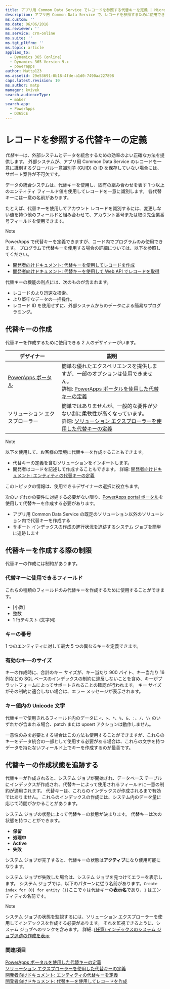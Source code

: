 ```yaml
---
title: アプリ用 Common Data Service でレコードを参照する代替キーを定義 | MicrosoftDocs
description: アプリ用 Common Data Service で、レコードを参照するために使用できる代替キーを定義する方法を説明します
ms.custom: ''
ms.date: 06/06/2018
ms.reviewer: ''
ms.service: crm-online
ms.suite: ''
ms.tgt_pltfrm: ''
ms.topic: article
applies_to:
  - Dynamics 365 (online)
  - Dynamics 365 Version 9.x
  - powerapps
author: Mattp123
ms.assetid: 29e53691-0b18-4fde-a1d0-7490aa227898
caps.latest.revision: 10
ms.author: matp
manager: kvivek
search.audienceType:
  - maker
search.app:
  - PowerApps
  - D365CE
---
```

# <a name="define-alternate-keys-to-reference-records"></a>レコードを参照する代替キーの定義

*代替キー*は、外部システムとデータを統合するための効率のよい正確な方法を提供します。 外部システムが、アプリ用 Common Data Service のレコードを一意に識別するグローバル一意識別子 (GUID) の ID を保存していない場合には、サポート案件が不可欠です。 

データの統合システムは、代替キーを使用し、固有の組み合わせを表す 1 つ以上のエンティティ フィールド値を使用してレコードを一意に識別します。 各代替キーには一意の名前があります。 

たとえば、代替キーを使用してアカウント レコードを識別するには、変更しない値を持つ他のフィールドと組み合わせて、アカウント番号または取引先企業番号フィールドを使用できます。

> [!NOTE]
> PowerApps で代替キーを定義できますが、コード内でプログラムのみ使用できます。 プログラムで代替キーを使用する場合の詳細については、以下を参照してください。   
> - [開発者向けドキュメント: 代替キーを使用してレコードを作成](/dynamics365/customer-engagement/developer/use-alternate-key-create-record) 
> - [開発者向けドキュメント: 代替キーを使用して Web API でレコードを取得](/dynamics365/customer-engagement/developer/webapi/retrieve-entity-using-web-api#retrieve-using-an-alternate-key)

代替キーの機能の利点には、次のものが含まれます。  
  
- レコードのより迅速な検索。  
- より堅牢なデータの一括操作。  
- レコード ID を使用せずに、外部システムからのデータによる簡易なプログラミング。  
  

## <a name="creating-an-alternate-key"></a>代替キーの作成

代替キーを作成するために使用できる 2 人のデザイナーがいます。

|デザイナー| 説明|
|--|--|
|[PowerApps ポータル](https://web.powerapps.com/?utm_source=padocs&utm_medium=linkinadoc&utm_campaign=referralsfromdoc)|簡単な優れたエクスペリエンスを提供しますが、一部のオプションは使用できません。<br />詳細: [PowerApps ポータルを使用した代替キーの定義](define-alternate-keys-portal.md)|
|ソリューション エクスプローラー|簡単ではありませんが、一般的な要件が少ない割に柔軟性が高くなっています。<br />詳細: [ソリューション エクスプローラーを使用した代替キーの定義](define-alternate-keys-solution-explorer.md) |

> [!NOTE]
> 以下を使用して、お客様の環境に代替キーを作成することもできます。
> - 代替キーの定義を含むソリューションをインポートします。
> - 開発者はコードを記述して作成することもできます。 詳細: [開発者向けドキュメント: エンティティの代替キーの定義](/dynamics365/customer-engagement/developer/define-alternate-keys-entity)

このトピックの情報は、使用できるデザイナーの選択に役立ちます。 

次のいずれかの要件に対処する必要がない限り、[PowerApps portal ポータル](https://web.powerapps.com/?utm_source=padocs&utm_medium=linkinadoc&utm_campaign=referralsfromdoc)を使用して代替キーを作成する必要があります。

- アプリ用 Common Data Service の既定のソリューション以外のソリューション内で代替キーを作成する
- サポート インデックスの作成の進行状況を追跡するシステム ジョブを簡単に追跡します


## <a name="limits-in-creating-alternate-keys"></a>代替キーを作成する際の制限

代替キーの作成には制約があります。

### <a name="fields-that-can-be-used-for-alternate-keys"></a>代替キーに使用できるフィールド

これらの種類のフィールドのみ代替キーを作成するために使用することができます。
 - [小数]
 - 整数
 - 1 行テキスト (文字列)

### <a name="number-of-keys"></a>キーの番号

1 つのエンティティに対して最大 5 つの異なるキーを定義できます。
 
### <a name="valid-key-size"></a>有効なキーのサイズ

キーの作成時に、合計のキー サイズが、キー当たり 900 バイト、キー当たり 16 列などの SQL ベースのインデックスの制約に違反しないことを含め、キーがプラットフォームによってサポートされることの確認が行われます。 キー サイズがその制約に適合しない場合は、エラー メッセージが表示されます。

### <a name="unicode-characters-in-key-value"></a>キー値内の Unicode 文字

代替キーで使用されるフィールド内のデータに `<`、`>`、`*`、`%`、`&`、`:`、`/`、`\\` のいずれかが含まれる場合、patch または upsert アクションは動作しません。 

一意性のみを必要とする場合はこの方法も使用することができますが、これらのキーをデータ統合の一部として使用する必要がある場合は、これらの文字を持つデータを持たないフィールド上でキーを作成するのが最善です。

## <a name="track-the-status-of-the-creation-of-the-alternate-key"></a>代替キーの作成状態を追跡する

代替キーが作成されると、システム ジョブが開始され、データベース テーブルにインデックスが作成され、代替キーによって使用されるフィールドに一意の制約が適用されます。 代替キーは、これらのインデックスが作成されるまで有効ではありません。 これらのインデックスの作成には、システム内のデータ量に応じて時間がかかることがあります。 

システム ジョブの状態によって代替キーの状態が決まります。 代替キーは次の状態を持つことができます。
- **保留**
- **処理中**
- **Active**
- **失敗**

システム ジョブが完了すると、代替キーの状態は**アクティブ**になり使用可能になります。

システム ジョブが失敗した場合は、システム ジョブを見つけてエラーを表示します。 システム ジョブでは、以下のパターンに従う名前があります。`Create index for {0} for entity {1}`ここで `0` は代替キーの**表示名**であり、`1` はエンティティの名前です。


> [!NOTE]
> システム ジョブの状態を監視するには、ソリューション エクスプローラーを使用してインデックスを作成する必要があります。 それを監視できるように、システム ジョブへのリンクを含みます。 詳細: [(任意) インデックスのシステム ジョブ追跡の作成を表示](define-alternate-keys-solution-explorer.md#optional-view-the-system-job-tracking-creation-of-indexes)
  
  
### <a name="see-also"></a>関連項目  

[PowerApps ポータルを使用した代替キーの定義](define-alternate-keys-portal.md)<br />
[ソリューション エクスプローラーを使用した代替キーの定義](define-alternate-keys-solution-explorer.md)<br />
[開発者向けドキュメント: エンティティの代替キーを定義](/dynamics365/customer-engagement/developer/define-alternate-keys-entity)<br />
[開発者向けドキュメント: 代替キーを使用してレコードを作成](/dynamics365/customer-engagement/developer/use-alternate-key-create-record)
